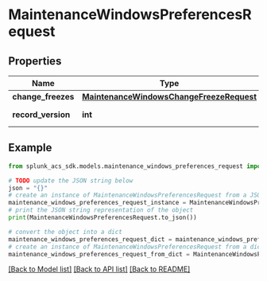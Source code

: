 # MaintenanceWindowsPreferencesRequest


## Properties

Name | Type | Description | Notes
------------ | ------------- | ------------- | -------------
**change_freezes** | [**MaintenanceWindowsChangeFreezeRequest**](MaintenanceWindowsChangeFreezeRequest.md) |  | 
**record_version** | **int** | Version of the record. | [optional] 

## Example

```python
from splunk_acs_sdk.models.maintenance_windows_preferences_request import MaintenanceWindowsPreferencesRequest

# TODO update the JSON string below
json = "{}"
# create an instance of MaintenanceWindowsPreferencesRequest from a JSON string
maintenance_windows_preferences_request_instance = MaintenanceWindowsPreferencesRequest.from_json(json)
# print the JSON string representation of the object
print(MaintenanceWindowsPreferencesRequest.to_json())

# convert the object into a dict
maintenance_windows_preferences_request_dict = maintenance_windows_preferences_request_instance.to_dict()
# create an instance of MaintenanceWindowsPreferencesRequest from a dict
maintenance_windows_preferences_request_from_dict = MaintenanceWindowsPreferencesRequest.from_dict(maintenance_windows_preferences_request_dict)
```
[[Back to Model list]](../README.md#documentation-for-models) [[Back to API list]](../README.md#documentation-for-api-endpoints) [[Back to README]](../README.md)


